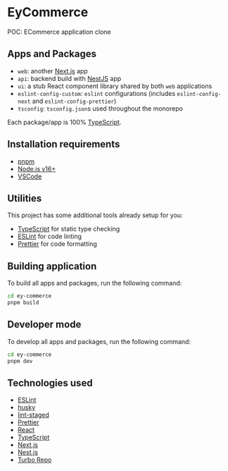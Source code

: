 # EyCommerce

POC: ECommerce application clone

## Apps and Packages

- `web`: another [Next.js](https://nextjs.org/) app
- `api`: backend build with [NestJS](https://nestjs.com) app
- `ui`: a stub React component library shared by both `web` applications
- `eslint-config-custom`: `eslint` configurations (includes `eslint-config-next` and `eslint-config-prettier`)
- `tsconfig`: `tsconfig.json`s used throughout the monorepo

Each package/app is 100% [TypeScript](https://www.typescriptlang.org/).

## Installation requirements

- [pnpm](https://pnpm.io/)
- [Node.js v16+](https://nodejs.org/)
- [VSCode](https://code.visualstudio.com/)

## Utilities

This project has some additional tools already setup for you:

- [TypeScript](https://www.typescriptlang.org/) for static type checking
- [ESLint](https://eslint.org/) for code linting
- [Prettier](https://prettier.io) for code formatting

## Building application

To build all apps and packages, run the following command:

```bash
cd ey-commerce
pnpm build
```

## Developer mode

To develop all apps and packages, run the following command:

```bash
cd ey-commerce
pnpm dev
```

## Technologies used

- [ESLint](https://eslint.org/)
- [husky](https://github.com/typicode/husky)
- [lint-staged](https://github.com/okonet/lint-staged)
- [Prettier](https://prettier.io/)
- [React](https://reactjs.org)
- [TypeScript](https://www.typescriptlang.org/)
- [Next.js](https://nextjs.org/)
- [Nest.js](https://nestjs.com/)
- [Turbo Repo](https://turbo.build//)
